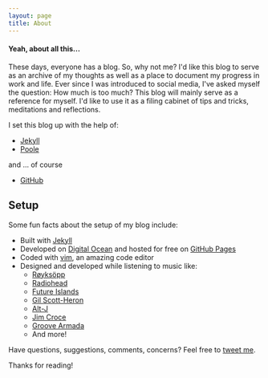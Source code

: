 ```yaml
---
layout: page
title: About
---
```


#### Yeah, about all this... 

These days, everyone has a blog. So, why not me? I'd like this blog to serve as an archive of my thoughts as well as a place to document my progress in work and life. Ever since I was introduced to social media, I've asked myself the question: How much is too much? This blog will mainly serve as a reference for myself. I'd like to use it as a filing cabinet of tips and tricks, meditations and reflections.

I set this blog up with the help of:

* [Jekyll](https://jekyllrb.com)
* [Poole](http://getpoole.com)

and ... of course

* [GitHub](https://github.com)


## Setup

Some fun facts about the setup of my blog include:

* Built with [Jekyll](http://jekyllrb.com)
* Developed on [Digital Ocean](https://digitalocean.com) and hosted for free on [GitHub Pages](https://pages.github.com)
* Coded with [vim](http://vim.org), an amazing code editor
* Designed and developed while listening to music like:
	- [Røyksöpp](https://soundcloud.com/royksopp)
	- [Radiohead](https://soundcloud.com/radiohead)
	- [Future Islands](https://soundcloud.com/search?q=future%20islands)
	- [Gil Scott-Heron](https://soundcloud.com/search?q=gil%20scott-heron)
	- [Alt-J](https://soundcloud.com/alt-j)
	- [Jim Croce](https://soundcloud.com/search?q=jim%20croce)
	- [Groove Armada](https://soundcloud.com/groove-armada-1)
	- And more!

Have questions, suggestions, comments, concerns? Feel free to [tweet me](https://twitter.com/ScottaBeTrue).

Thanks for reading!
